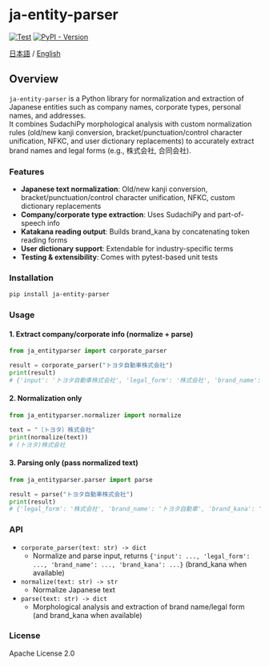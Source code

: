
# ja-entity-parser  
[![Test](https://github.com/new-village/ja-entity-parser/actions/workflows/test.yaml/badge.svg)](https://github.com/new-village/ja-entity-parser/actions/workflows/test.yaml) [![PyPI - Version](https://img.shields.io/pypi/v/ja-entity-parser)](https://pypi.org/project/ja-entity-parser/)
  
[日本語](./docs/README_ja.md) / [English](./README.md)  
  

## Overview

`ja-entity-parser` is a Python library for normalization and extraction of Japanese entities such as company names, corporate types, personal names, and addresses.  
It combines SudachiPy morphological analysis with custom normalization rules (old/new kanji conversion, bracket/punctuation/control character unification, NFKC, and user dictionary replacements) to accurately extract brand names and legal forms (e.g., 株式会社, 合同会社).

### Features

- **Japanese text normalization**: Old/new kanji conversion, bracket/punctuation/control character unification, NFKC, custom dictionary replacements
- **Company/corporate type extraction**: Uses SudachiPy and part-of-speech info
- **Katakana reading output**: Builds brand_kana by concatenating token reading forms
- **User dictionary support**: Extendable for industry-specific terms
- **Testing & extensibility**: Comes with pytest-based unit tests

### Installation

```bash
pip install ja-entity-parser
```

### Usage

#### 1. Extract company/corporate info (normalize + parse)

```python
from ja_entityparser import corporate_parser

result = corporate_parser("トヨタ自動車株式会社")
print(result)
# {'input': 'トヨタ自動車株式会社', 'legal_form': '株式会社', 'brand_name': 'トヨタ自動車', 'brand_kana': 'トヨタジドウシャ'}
```

#### 2. Normalization only

```python
from ja_entityparser.normalizer import normalize

text = "〔トヨタ〕株式会社"
print(normalize(text))
# (トヨタ)株式会社
```

#### 3. Parsing only (pass normalized text)

```python
from ja_entityparser.parser import parse

result = parse("トヨタ自動車株式会社")
print(result)
# {'legal_form': '株式会社', 'brand_name': 'トヨタ自動車', 'brand_kana': 'トヨタジドウシャ'}
```

### API

- `corporate_parser(text: str) -> dict`
	- Normalize and parse input, returns `{'input': ..., 'legal_form': ..., 'brand_name': ..., 'brand_kana': ...}` (brand_kana when available)
- `normalize(text: str) -> str`
	- Normalize Japanese text
- `parse(text: str) -> dict`
	- Morphological analysis and extraction of brand name/legal form (and brand_kana when available)

### License

Apache License 2.0